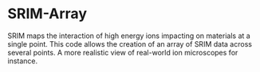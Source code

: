 # SRIM-Array
SRIM maps the interaction of high energy ions impacting on materials at a single point. This code allows the creation of an array of SRIM data across several points. A more realistic view of real-world ion microscopes for instance.
